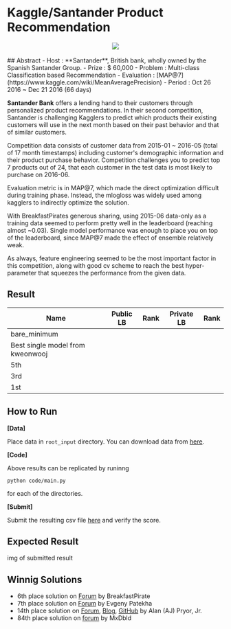 # Kaggle/Santander Product Recommendation
<div align="center">
  <img src="https://kaggle2.blob.core.windows.net/competitions/kaggle/5558/media/santander-banner-ts-660x.png"><br><br>
</div>
## Abstract
- Host : **Santander**, British bank, wholly owned by the Spanish Santander Group.
- Prize : $ 60,000
- Problem : Multi-class Classification based Recommendation
- Evaluation : [MAP@7](https://www.kaggle.com/wiki/MeanAveragePrecision)
- Period : Oct 26 2016 ~ Dec 21 2016 (66 days)

**Santander Bank** offers a lending hand to their customers through personalized product recommendations. In their second competition, Santander is challenging Kagglers to predict which products their existing customers will use in the next month based on their past behavior and that of similar customers.

Competition data consists of customer data from 2015-01 ~ 2016-05 (total of 17 month timestamps) including customer's demographic information and their product purchase behavior. Competition challenges you to predict top 7 products out of 24, that each customer in the test data is most likely to purchase on 2016-06.

Evaluation metric is in MAP@7, which made the direct optimization difficult during training phase. Instead, the mlogloss was widely used among kagglers to indirectly optimize the solution.

With BreakfastPirates generous sharing, using 2015-06 data-only as a training data seemed to perform pretty well in the leaderboard (reaching almost ~0.03). Single model performance was enough to place you on top of the leaderboard, since MAP@7 made the effect of ensemble relatively weak.

As always, feature engineering seemed to be the most important factor in this competition, along with good cv scheme to reach the best hyper-parameter that squeezes the performance from the given data.


## Result
| Name | Public LB | Rank | Private LB | Rank |
|------|-----------|------|------------|------|
| bare_minimum|
| Best single model from kweonwooj| 
| 5th
| 3rd
| 1st

## How to Run

**[Data]** 

Place data in ```root_input``` directory. You can download data from [here](https://www.kaggle.com/c/santander-product-recommendation/data).

**[Code]**

Above results can be replicated by runinng

```
python code/main.py
```
for each of the directories.

**[Submit]**

Submit the resulting csv file [here](https://www.kaggle.com/c/santander-product-recommendation/submissions/attach) and verify the score.

## Expected Result

img of submitted result

## Winnig Solutions
- 6th place solution on [Forum](https://www.kaggle.com/c/santander-product-recommendation/forums/t/26786/solution-sharing) by BreakfastPirate
- 7th place solution on [Forum](https://www.kaggle.com/c/santander-product-recommendation/forums/t/26802/7-solution) by Evgeny Patekha
- 14th place solution on [Forum](https://www.kaggle.com/c/santander-product-recommendation/forums/t/26785/aj-and-matt-s-solution-details), [Blog](http://alanpryorjr.com/Kaggle-Competition-Santander-Solution/), [GitHub](https://github.com/apryor6/Kaggle-Competition-Santander) by Alan (AJ) Pryor, Jr.
- 84th place solution on [forum](https://www.kaggle.com/c/santander-product-recommendation/forums/t/26789/simple-model-solution-0-0305221-top-5) by MxDbld